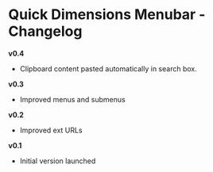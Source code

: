 
# Quick Dimensions Menubar - Changelog


**v0.4**

* Clipboard content pasted automatically in search box.

**v0.3**

* Improved menus and submenus

**v0.2**

* Improved ext URLs 

**v0.1**

* Initial version launched